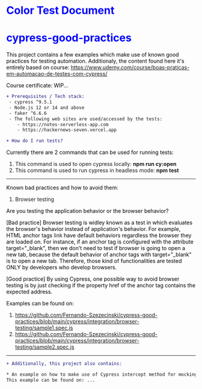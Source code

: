 # Color Test Document

<style>H1{color:Blue;}</style>
<style>H2{color:DarkOrange;}</style>
<style>p{color:Black;}</style>

# cypress-good-practices
This project contains a few examples which make use of known good practices for testing automation. 
Additionaly, the content found here it's entirely based on course: https://www.udemy.com/course/boas-praticas-em-automacao-de-testes-com-cypress/

Course certificate: WIP...


```diff
+ Prerequisites / Tech stack:
 - cypress ^9.5.1
 - Node.js 12 or 14 and above
 - faker ^6.6.6
 - The following web sites are used/accessed by the tests:
    - https://notes-serverless-app.com
    - https://hackernews-seven.vercel.app
```

```diff
+ How do I run tests?
```
Currently there are 2 commands that can be used for running tests:
1) This command is used to open cypress locally: **npm run cy:open**
2) This command is used to run cypress in headless mode: **npm test**


---

Known bad practices and how to avoid them:

1) Browser testing

Are you testing the application behavior or the browser behavior?

[Bad practice] Browser testing is widley known as a test in which evaluates the browser's behavior instead of application's behavior. 
For example, HTML anchor tags <a>link</a> have default behaviors regardless the browser they are loaded on. For instance, if an anchor tag is configured 
with the attribute target="_blank", then we don't need to test if browser is going to open a new tab, because the default behavior 
of anchor tags with target="_blank" is to open a new tab. Therefore, those kind of functionalities are tested ONLY by developers who develop browsers.

[Good practice] By using Cypress, one possible way to avoid browser testing is by just checking if the property href of the anchor tag contains the expected address.

Examples can be found on:
1) https://github.com/Fernando-Szezecinski/cypress-good-practices/blob/main/cypress/integration/browser-testing/sample1.spec.js
2) https://github.com/Fernando-Szezecinski/cypress-good-practices/blob/main/cypress/integration/browser-testing/sample2.spec.js


---

```diff
+ Additionally, this project also contains:

* An example on how to make use of Cypress intercept method for mocking backend results
This example can be found on: ...
```


